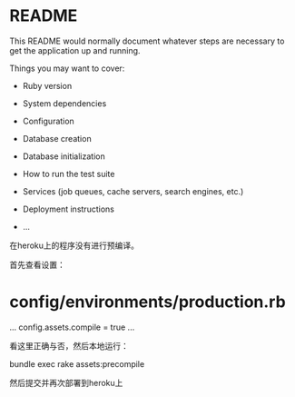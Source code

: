 # README

This README would normally document whatever steps are necessary to get the
application up and running.

Things you may want to cover:

* Ruby version

* System dependencies

* Configuration

* Database creation

* Database initialization

* How to run the test suite

* Services (job queues, cache servers, search engines, etc.)

* Deployment instructions

* ...

在heroku上的程序没有进行预编译。



首先查看设置：

# config/environments/production.rb
...
config.assets.compile = true
...


看这里正确与否，然后本地运行：

bundle exec rake assets:precompile


然后提交并再次部署到heroku上